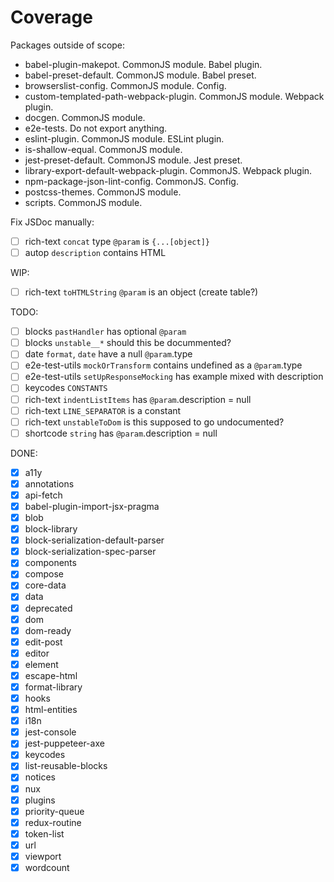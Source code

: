 # Coverage

Packages outside of scope:

- babel-plugin-makepot. CommonJS module. Babel plugin.
- babel-preset-default. CommonJS module. Babel preset.
- browserslist-config. CommonJS module. Config.
- custom-templated-path-webpack-plugin. CommonJS module. Webpack plugin.
- docgen. CommonJS module.
- e2e-tests. Do not export anything.
- eslint-plugin. CommonJS module. ESLint plugin.
- is-shallow-equal. CommonJS module.
- jest-preset-default. CommonJS module. Jest preset.
- library-export-default-webpack-plugin. CommonJS. Webpack plugin.
- npm-package-json-lint-config. CommonJS. Config.
- postcss-themes. CommonJS module.
- scripts. CommonJS module.

Fix JSDoc manually:

- [ ] rich-text `concat` type `@param` is `{...[object]}`
- [ ] autop `description` contains HTML

WIP:

- [ ] rich-text `toHTMLString` `@param` is an object (create table?)

TODO:

- [ ] blocks `pastHandler` has optional `@param`
- [ ] blocks `unstable__*` should this be docummented?
- [ ] date `format`, `date` have a null `@param`.type
- [ ] e2e-test-utils `mockOrTransform` contains undefined as a `@param`.type
- [ ] e2e-test-utils `setUpResponseMocking` has example mixed with description
- [ ] keycodes `CONSTANTS`
- [ ] rich-text `indentListItems` has `@param`.description = null
- [ ] rich-text `LINE_SEPARATOR` is a constant
- [ ] rich-text `unstableToDom` is this supposed to go undocumented?
- [ ] shortcode `string` has `@param`.description = null

DONE:

- [x] a11y
- [x] annotations
- [x] api-fetch
- [x] babel-plugin-import-jsx-pragma
- [x] blob
- [x] block-library
- [x] block-serialization-default-parser
- [x] block-serialization-spec-parser
- [x] components
- [x] compose
- [x] core-data
- [x] data
- [x] deprecated
- [x] dom
- [x] dom-ready
- [x] edit-post
- [x] editor
- [x] element
- [x] escape-html
- [x] format-library
- [x] hooks
- [x] html-entities
- [x] i18n
- [x] jest-console
- [x] jest-puppeteer-axe
- [x] keycodes
- [x] list-reusable-blocks
- [x] notices
- [x] nux
- [x] plugins
- [x] priority-queue
- [x] redux-routine
- [x] token-list
- [x] url
- [x] viewport
- [x] wordcount